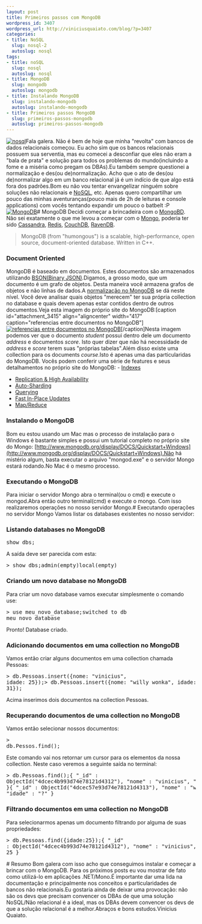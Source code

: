 ```yaml
--- 
layout: post
title: Primeiros passos com MongoDB
wordpress_id: 3407
wordpress_url: http://viniciusquaiato.com/blog/?p=3407
categories: 
- title: NoSQL
  slug: nosql-2
  autoslug: nosql
tags: 
- title: noSQL
  slug: nosql
  autoslug: nosql
- title: MongoDB
  slug: mongodb
  autoslug: mongodb
- title: Instalando MongoDB
  slug: instalando-mongodb
  autoslug: instalando-mongodb
- title: Primeiros passos MongoDB
  slug: primeiros-passos-mongodb
  autoslug: primeiros-passos-mongodb
---
```

[![](http://viniciusquaiato.com/blog/wp-content/uploads/2011/05/nosql-300x177.png "nosql")](http://viniciusquaiato.com/blog/wp-content/uploads/2011/05/nosql.png)Fala galera. Não é bem de hoje que minha "revolta" com bancos de dados relacionais começou. Eu acho sim que os bancos relacionais possuem sua serventia, mas eu comecei a desconfiar que eles não eram a "bala de prata" e solução para todos os problemas do mundo(incluindo a fome e a miséria como pregam os DBAs).Eu também sempre questionei a normalização e des(ou de)normalização. Acho que o ato de des(ou de)normalizar algo em um banco relacional já é um indício de que algo está fora dos padrões.Bom eu não vou tentar envangelizar ninguém sobre soluções não relacionais e [NoSQL](http://en.wikipedia.org/wiki/NoSQL), etc. Apenas quero compartilhar um pouco das minhas aventuranças(pouco mais de 2h de leituras e console applications) com vocês tentando expandir um pouco o batbelt :P[![](http://viniciusquaiato.com/blog/wp-content/uploads/2011/05/logo-mongodb1-300x100.png "MongoDB")](http://viniciusquaiato.com/blog/wp-content/uploads/2011/05/logo-mongodb1.png)# MongoDB
Decidi começar a brincadeira com o [MongoBD](http://www.mongodb.org/). Não sei exatamente o que me levou a começar com o [Mongo](http://www.mongodb.org/), poderia ter sido [Cassandra](http://cassandra.apache.org/), [Redis](http://code.google.com/p/redis/), [CouchDB](http://couchdb.apache.org/), [RavenDB](http://ravendb.net/).<blockquote>MongoDB (from "humongous") is a scalable, high-performance, open source, document-oriented database. Written in C++.</blockquote>

### Document Oriented
MongoDB é baseado em documentos. Estes documentos são armazenados utilizando [BSON(Binary JSON)](http://bsonspec.org/).Digamos, a grosso modo, que um documento é um grafo de objetos. Desta maneira você armazena grafos de objetos e não linhas de dados.A [normalização no MongoDB](http://www.mongodb.org/display/DOCS/Schema+Design) se dá neste nível. Você deve analisar quais objetos "merecem" ter sua própria collection no database e quais devem apenas estar contidos dentro de outros documentos.Veja esta imagem do próprio site do MongoDB:[caption id="attachment_3415" align="aligncenter" width="417" caption="referencias entre documentos no MongoDB"][![referencias entre documentos no MongoDB](http://viniciusquaiato.com/blog/wp-content/uploads/2011/05/referencias-entre-documentos.png "referencias entre documentos no MongoDB")](http://viniciusquaiato.com/blog/wp-content/uploads/2011/05/referencias-entre-documentos.png)[/caption]Nesta imagem podemos ver que o documento _student_ possui dentro dele um documento _address_ e documentos _score_. Isto quer dizer que não há necessidade de _address_ e _score_ terem suas "próprias tabelas".Além disso existe uma collection para os documents _course_.Isto é apenas uma das particularidas do MongoDB. Vocês podem conferir uma série de features e seus detalhamentos no próprio site do MongoDB: - [Indexes](http://www.mongodb.org/display/DOCS/Indexes)
- [Replication & High Availability](http://www.mongodb.org/display/DOCS/Replication)
- [Auto-Sharding](http://www.mongodb.org/display/DOCS/Sharding)
- [Querying](http://www.mongodb.org/display/DOCS/Querying)
- [Fast In-Place Updates](http://www.mongodb.org/display/DOCS/Updating)
- [Map/Reduce](http://www.mongodb.org/display/DOCS/MapReduce)


### Instalando o MongoDB
Bom eu estou usando um Mac mas o processo de instalação para o Windows é bastante simples e possui um tutorial completo no próprio site do Mongo: [http://www.mongodb.org/display/DOCS/Quickstart+Windows](http://www.mongodb.org/display/DOCS/Quickstart+Windows).Não há mistério algum, basta executar o arquivo "mongod.exe" e o servidor Mongo estará rodando.No Mac é o mesmo processo. 

### Executando o MongoDB
Para iniciar o servidor Mongo abra o terminal(ou o cmd) e execute o mongod.Abra então outro terminal(cmd) e execute o mongo. Com isso realizaremos operações no nosso servidor Mongo.# Executando operações no servidor Mongo
Vamos listar os databases existentes no nosso servidor:

### Listando databases no MongoDB
<pre lang="bash">show dbs;</pre>A saída deve ser parecida com esta:<pre lang="bash">> show dbs;admin(empty)local(empty)</pre>

### Criando um novo database no MongoDB
Para criar um novo database vamos executar simplesmente o comando use:<pre lang="bash">> use meu_novo_database;switched to db meu_novo_database</pre>Pronto! Database criado. 

### Adicionando documentos em uma collection no MongoDB
Vamos então criar alguns documentos em uma collection chamada Pessoas:<pre lang="shell">> db.Pessoas.insert({nome: "vinicius", idade: 25});> db.Pessoas.insert({nome: "willy wonka", idade: 31});</pre>Acima inserimos dois documentos na collection Pessoas.

### Recuperando documentos de uma collection no MongoDB
Vamos então selecionar nossos documentos:<pre lang="shell">> db.Pessos.find();</pre>Este comando vai nos retornar um cursor para os elementos da nossa collection. Neste caso veremos a seguinte saída no terminal:<pre lang="shell">> db.Pessoas.find();{ "_id" : ObjectId("4dcec4b993d74e78121d4312"), "nome" : "vinicius", "idade" : 25 }{ "_id" : ObjectId("4dcec57e93d74e78121d4313"), "nome" : "willy wonka", "idade" : "?" }</pre>

### Filtrando documentos em uma collection no MongoDB
Para selecionarmos apenas um documento filtrando por alguma de suas propriedades:<pre lang="shell">> db.Pessoas.find({idade:25});{ "_id" : ObjectId("4dcec4b993d74e78121d4312"), "nome" : "vinicius", "idade" : 25 }</pre># Resumo
Bom galera com isso acho que conseguimos instalar e começar a brincar com o MongoDB. Para os próximos posts eu vou mostrar de fato como utilizá-lo em aplicações .NET/Mono.É importante dar uma lida na documentação e principalmente nos conceitos e particularidades de bancos não relacionais.Eu gostaria ainda de deixar uma provocação: não são os devs que precisam convencer os DBAs de que uma solução NoSQL/Não relacional é a ideal, mas os DBAs devem convencer os devs de que a solução relacional é a melhor.Abraços e bons estudos.Vinicius Quaiato.
